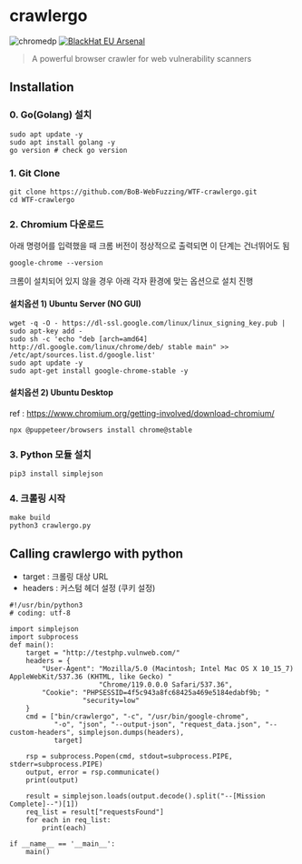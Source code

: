 # crawlergo
![chromedp](https://img.shields.io/badge/chromedp-v0.5.2-brightgreen.svg) [![BlackHat EU Arsenal](https://img.shields.io/badge/BlackHat%20Europe-2021%20Arsenal-blue.svg)](https://www.blackhat.com/eu-21/arsenal/schedule/index.html#crawlergo-a-powerful-browser-crawler-for-web-vulnerability-scanners-25113)

> A powerful browser crawler for web vulnerability scanners

## Installation

### 0. Go(Golang) 설치
```shell
sudo apt update -y
sudo apt install golang -y
go version # check go version
```

### 1. Git Clone
```shell
git clone https://github.com/BoB-WebFuzzing/WTF-crawlergo.git
cd WTF-crawlergo
```
### 2. Chromium 다운로드
아래 명령어를 입력했을 때 크롬 버전이 정상적으로 출력되면 이 단계는 건너뛰어도 됨
```shell
google-chrome --version
```
크롬이 설치되어 있지 않을 경우 아래 각자 환경에 맞는 옵션으로 설치 진행
#### 설치옵션 1) Ubuntu Server (NO GUI)
```shell
wget -q -O - https://dl-ssl.google.com/linux/linux_signing_key.pub | sudo apt-key add -
sudo sh -c 'echo "deb [arch=amd64] http://dl.google.com/linux/chrome/deb/ stable main" >> /etc/apt/sources.list.d/google.list'
sudo apt update -y
sudo apt-get install google-chrome-stable -y
```

#### 설치옵션 2) Ubuntu Desktop
ref : https://www.chromium.org/getting-involved/download-chromium/
```shell
npx @puppeteer/browsers install chrome@stable
```
### 3. Python 모듈 설치
```shell
pip3 install simplejson
```
### 4. 크롤링 시작
```shell
make build
python3 crawlergo.py
```

## Calling crawlergo with python
- target : 크롤링 대상 URL
- headers : 커스텀 헤더 설정 (쿠키 설정)
```python3
#!/usr/bin/python3
# coding: utf-8

import simplejson
import subprocess
def main():
    target = "http://testphp.vulnweb.com/"
    headers = {
        "User-Agent": "Mozilla/5.0 (Macintosh; Intel Mac OS X 10_15_7) AppleWebKit/537.36 (KHTML, like Gecko) "
                      "Chrome/119.0.0.0 Safari/537.36",
        "Cookie": "PHPSESSID=4f5c943a8fc68425a469e5184edabf9b; "
                  "security=low"
    }
    cmd = ["bin/crawlergo", "-c", "/usr/bin/google-chrome",
           "-o", "json", "--output-json", "request_data.json", "--custom-headers", simplejson.dumps(headers),
           target]

    rsp = subprocess.Popen(cmd, stdout=subprocess.PIPE, stderr=subprocess.PIPE)
    output, error = rsp.communicate()
    print(output)

    result = simplejson.loads(output.decode().split("--[Mission Complete]--")[1])
    req_list = result["requestsFound"]
    for each in req_list:
        print(each)

if __name__ == '__main__':
    main()
```
